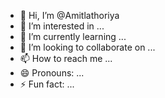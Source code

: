 - 👋 Hi, I’m @Amitlathoriya
- 👀 I’m interested in ...
- 🌱 I’m currently learning ...
- 💞️ I’m looking to collaborate on ...
- 📫 How to reach me ...
- 😄 Pronouns: ...
- ⚡ Fun fact: ...

<!---
Amitlathoriya/Amitlathoriya is a ✨ special ✨ repository because its `README.md` (this file) appears on your GitHub profile.
You can click the Preview link to take a look at your changes.
--->
